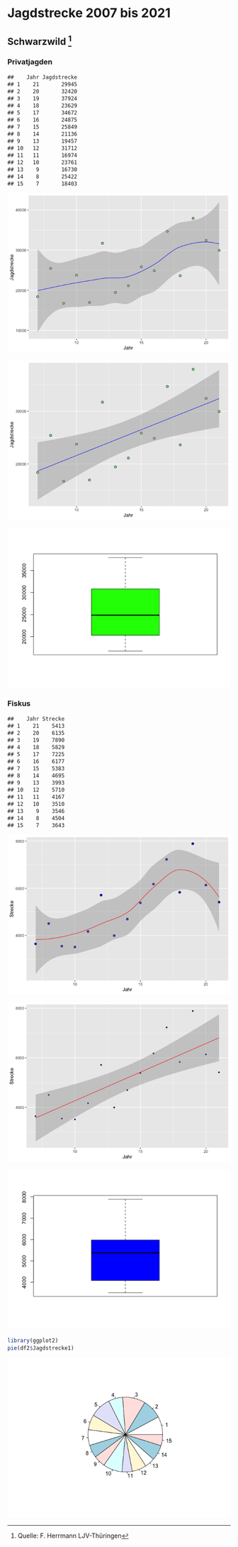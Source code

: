Jagdstrecke 2007 bis 2021
================

## Schwarzwild [^1]

### Privatjagden

    ##    Jahr Jagdstrecke
    ## 1    21       29945
    ## 2    20       32420
    ## 3    19       37924
    ## 4    18       23629
    ## 5    17       34672
    ## 6    16       24875
    ## 7    15       25849
    ## 8    14       21136
    ## 9    13       19457
    ## 10   12       31712
    ## 11   11       16974
    ## 12   10       23761
    ## 13    9       16730
    ## 14    8       25422
    ## 15    7       18403

![](schwarzwild_files/figure-gfm/unnamed-chunk-1-1.png)<!-- -->

![](schwarzwild_files/figure-gfm/unnamed-chunk-2-1.png)<!-- -->

![](schwarzwild_files/figure-gfm/pressure-1.png)<!-- -->

### Fiskus

    ##    Jahr Strecke
    ## 1    21    5413
    ## 2    20    6135
    ## 3    19    7890
    ## 4    18    5829
    ## 5    17    7225
    ## 6    16    6177
    ## 7    15    5383
    ## 8    14    4695
    ## 9    13    3993
    ## 10   12    5710
    ## 11   11    4167
    ## 12   10    3510
    ## 13    9    3546
    ## 14    8    4504
    ## 15    7    3643

![](schwarzwild_files/figure-gfm/unnamed-chunk-3-1.png)<!-- -->

![](schwarzwild_files/figure-gfm/unnamed-chunk-4-1.png)<!-- -->

![](schwarzwild_files/figure-gfm/pressure1-1.png)<!-- -->

``` r
library(ggplot2)
pie(df2$Jagdstrecke1)
```

![](schwarzwild_files/figure-gfm/unnamed-chunk-6-1.png)<!-- -->

[^1]: Quelle: F. Herrmann LJV-Thüringen
